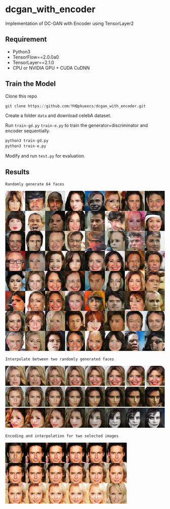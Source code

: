 # dcgan_with_encoder
Implementation of DC-GAN with Encoder using TensorLayer2

## Requirement
- Python3
- TensorFlow==2.0.0a0
- TensorLayer==2.1.0
- CPU or NVIDIA GPU + CUDA CuDNN

## Train the Model

Clone this repo

```python
git clone https://github.com/YHQpkueecs/dcgan_with_encoder.git
```
Create a folder `data` and download celebA dataset.

Run `train-gd.py` `train-e.py` to train the generator+discriminator and encoder sequentially.

```python
python3 train-gd.py
python3 train-e.py
```

Modify and run `test.py` for evaluation.

## Results
    Randomly generate 64 faces
![](https://github.com/YHQpkueecs/dcgan_with_encoder/blob/master/image/train_20.png)

    Interpolate between two randomly generated faces
![](https://github.com/YHQpkueecs/dcgan_with_encoder/blob/master/image/vis_1.png)
![](https://github.com/YHQpkueecs/dcgan_with_encoder/blob/master/image/vis_2.png)
![](https://github.com/YHQpkueecs/dcgan_with_encoder/blob/master/image/vis_3.png)

    Encoding and interpolation for two selected images 
![](https://github.com/YHQpkueecs/dcgan_with_encoder/blob/master/image/vis.png)
